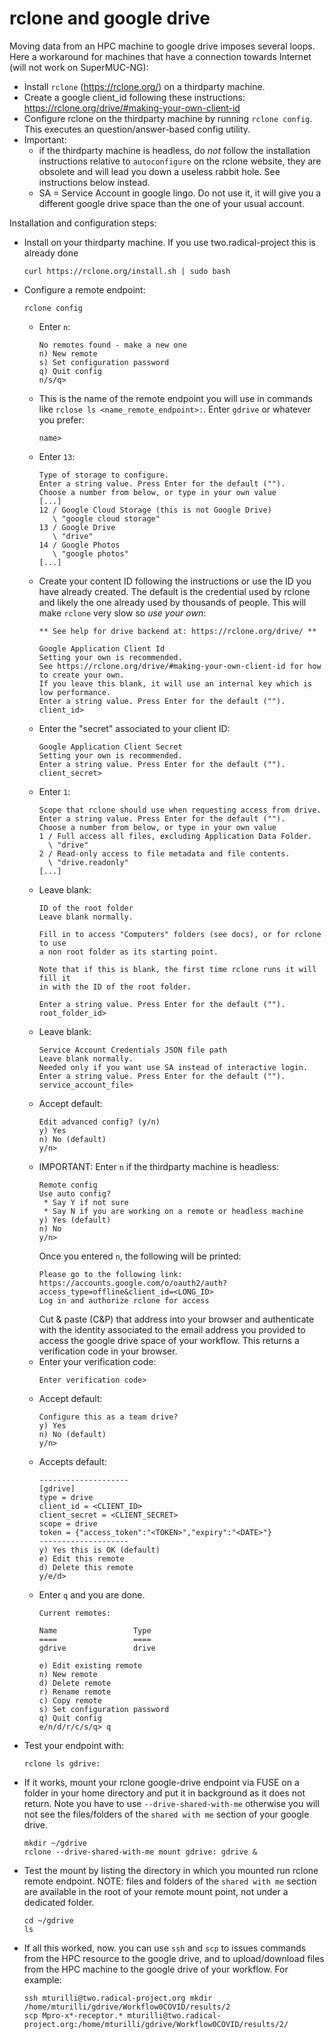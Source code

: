 # rclone and google drive

Moving data from an HPC machine to google drive imposes several loops. Here a workaround for machines that have a connection towards Internet (will not work on SuperMUC-NG):
* Install `rclone` (https://rclone.org/) on a thirdparty machine.
* Create a google client_id following these instructions: https://rclone.org/drive/#making-your-own-client-id
* Configure rclone on the thirdparty machine by running `rclone config`. This executes an question/answer-based config utility.
* Important: 
  * if the thirdparty machine is headless, do *not* follow the installation instructions relative to `autoconfigure` on the rclone website, they are obsolete and will lead you down a useless rabbit hole. See instructions below instead.
  * SA = Service Account in google lingo. Do not use it, it will give you a different google drive space than the one of your usual account. 

Installation and configuration steps:
* Install on your thirdparty machine. If you use two.radical-project this is already done
  ```
  curl https://rclone.org/install.sh | sudo bash
  ```
* Configure a remote endpoint:
  ```
  rclone config
  ```
  * Enter `n`:
    ```
    No remotes found - make a new one
    n) New remote
    s) Set configuration password
    q) Quit config
    n/s/q>
    ```
  * This is the name of the remote endpoint you will use in commands like `rclose ls <name_remote_endpoint>:`. Enter `gdrive` or whatever you prefer:
    ```
    name>
    ```
  * Enter `13`:
    ```
    Type of storage to configure.
    Enter a string value. Press Enter for the default ("").
    Choose a number from below, or type in your own value
    [...]
    12 / Google Cloud Storage (this is not Google Drive)
       \ "google cloud storage"
    13 / Google Drive
       \ "drive"
    14 / Google Photos
       \ "google photos"
    [...]
    ```
  * Create your content ID following the instructions or use the ID you have already created. The default is the credential used by rclone and likely the one already used by thousands of people. This will make `rclone` very slow so *use your own*:
    ```
    ** See help for drive backend at: https://rclone.org/drive/ **
    
    Google Application Client Id
    Setting your own is recommended.
    See https://rclone.org/drive/#making-your-own-client-id for how to create your own.
    If you leave this blank, it will use an internal key which is low performance.
    Enter a string value. Press Enter for the default ("").
    client_id>
    ```
  * Enter the "secret" associated to your client ID:
    ```
    Google Application Client Secret
    Setting your own is recommended.
    Enter a string value. Press Enter for the default ("").
    client_secret>
    ```
  * Enter `1`:
    ```
    Scope that rclone should use when requesting access from drive.
    Enter a string value. Press Enter for the default ("").
    Choose a number from below, or type in your own value
    1 / Full access all files, excluding Application Data Folder.
      \ "drive"
    2 / Read-only access to file metadata and file contents.
      \ "drive.readonly"
    [...]
    ```
  * Leave blank:
    ```
    ID of the root folder
    Leave blank normally.
    
    Fill in to access "Computers" folders (see docs), or for rclone to use
    a non root folder as its starting point.
    
    Note that if this is blank, the first time rclone runs it will fill it
    in with the ID of the root folder.
    
    Enter a string value. Press Enter for the default ("").
    root_folder_id> 
    ```
  * Leave blank:
    ```
    Service Account Credentials JSON file path 
    Leave blank normally.
    Needed only if you want use SA instead of interactive login.
    Enter a string value. Press Enter for the default ("").
    service_account_file>
    ```
  * Accept default:
    ```
    Edit advanced config? (y/n)
    y) Yes
    n) No (default)
    y/n> 
    ```
  * IMPORTANT: Enter `n` if the thirdparty machine is headless:
    ```
    Remote config
    Use auto config?
     * Say Y if not sure
     * Say N if you are working on a remote or headless machine
    y) Yes (default)
    n) No
    y/n>
    ```
    Once you entered `n`, the following will be printed:
    ```
    Please go to the following link: https://accounts.google.com/o/oauth2/auth?access_type=offline&client_id=<LONG_ID>
    Log in and authorize rclone for access
    ```
    Cut & paste (C&P) that address into your browser and authenticate with the identity associated to the email address you provided to access the google drive space of your workflow. This returns a verification code in your browser.
  * Enter your verification code:
    ```
    Enter verification code> 
    ```
  * Accept default:
    ```
    Configure this as a team drive?
    y) Yes
    n) No (default)
    y/n>
    ```
  * Accepts default:
    ```
    --------------------
    [gdrive]
    type = drive
    client_id = <CLIENT_ID>
    client_secret = <CLIENT_SECRET>
    scope = drive
    token = {"access_token":"<TOKEN>","expiry":"<DATE>"}
    --------------------
    y) Yes this is OK (default)
    e) Edit this remote
    d) Delete this remote
    y/e/d>
    ```
  * Enter `q` and you are done.
    ```
    Current remotes:

    Name                 Type
    ====                 ====
    gdrive               drive
    
    e) Edit existing remote
    n) New remote
    d) Delete remote
    r) Rename remote
    c) Copy remote
    s) Set configuration password
    q) Quit config
    e/n/d/r/c/s/q> q
    ```
* Test your endpoint with:
  ```
  rclone ls gdrive:
  ```
* If it works, mount your rclone google-drive endpoint via FUSE on a folder in your home directory and put it in background as it does not return. Note you have to use `--drive-shared-with-me` otherwise you will not see the files/folders of the `shared with me` section of your google drive.
  ```
  mkdir ~/gdrive
  rclone --drive-shared-with-me mount gdrive: gdrive &
  ```
* Test the mount by listing the directory in which you mounted run rclone remote endpoint. NOTE: files and folders of the `shared with me` section are available in the root of your remote mount point, not under a dedicated folder.
  ```
  cd ~/gdrive
  ls 
  ```
* If all this worked, now. you can use `ssh` and `scp` to issues commands from the HPC resource to the google drive, and to upload/download files from the HPC machine to the google drive of your workflow. For example:
  ```
  ssh mturilli@two.radical-project.org mkdir /home/mturilli/gdrive/Workflow0COVID/results/2
  scp Mpro-x*-receptor.* mturilli@two.radical-project.org:/home/mturilli/gdrive/Workflow0COVID/results/2/
  ```

